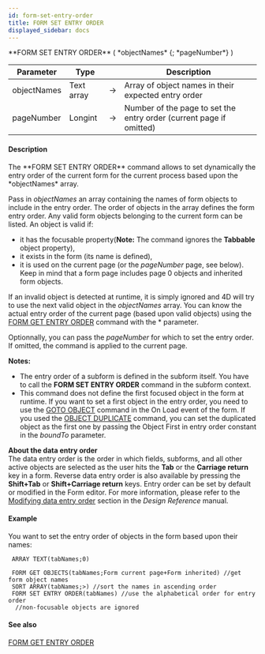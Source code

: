 ```yaml
---
id: form-set-entry-order
title: FORM SET ENTRY ORDER
displayed_sidebar: docs
---
```


<!--REF #_command_.FORM SET ENTRY ORDER.Syntax-->**FORM SET ENTRY ORDER** ( *objectNames* {; *pageNumber*} )<!-- END REF-->
<!--REF #_command_.FORM SET ENTRY ORDER.Params-->
| Parameter | Type |  | Description |
| --- | --- | --- | --- |
| objectNames | Text array | -> | Array of object names in their expected entry order |
| pageNumber | Longint | -> | Number of the page to set the entry order (current page if omitted) |

<!-- END REF-->

#### Description 

<!--REF #_command_.FORM SET ENTRY ORDER.Summary-->The **FORM SET ENTRY ORDER** command allows to set dynamically the entry order of the current form for the current process based upon the *objectNames* array.<!-- END REF--> 

Pass in *objectNames* an array containing the names of form objects to include in the entry order. The order of objects in the array defines the form entry order. Any valid form objects belonging to the current form can be listed. An object is valid if:

* it has the focusable property(**Note:** The command ignores the **Tabbable** object property),
* it exists in the form (its name is defined),
* it is used on the current page (or the *pageNumber* page, see below). Keep in mind that a form page includes page 0 objects and inherited form objects.

If an invalid object is detected at runtime, it is simply ignored and 4D will try to use the next valid object in the *objectNames* array. You can know the actual entry order of the current page (based upon valid objects) using the [FORM GET ENTRY ORDER](form-get-entry-order.md) command with the \* parameter. 

Optionnally, you can pass the *pageNumber* for which to set the entry order. If omitted, the command is applied to the current page. 

**Notes:** 

* The entry order of a subform is defined in the subform itself. You have to call the **FORM SET ENTRY ORDER** command in the subform context.
* This command does not define the first focused object in the form at runtime. If you want to set a first object in the entry order, you need to use the [GOTO OBJECT](goto-object.md) command in the On Load event of the form. If you used the [OBJECT DUPLICATE](object-duplicate.md) command, you can set the duplicated object as the first one by passing the Object First in entry order constant in the *boundTo* parameter.

**About the data entry order**  
The data entry order is the order in which fields, subforms, and all other active objects are selected as the user hits the **Tab** or the **Carriage return** key in a form. Reverse data entry order is also available by pressing the **Shift+Tab** or **Shift+Carriage return** keys. Entry order can be set by default or modified in the Form editor. For more information, please refer to the [Modifying data entry order](/4Dv20R6/4D/20-R6/Modifying-data-entry-order.300-7003264.en.html) section in the *Design Reference* manual. 

#### Example 

You want to set the entry order of objects in the form based upon their names:

```4d
 ARRAY TEXT(tabNames;0)
 
 FORM GET OBJECTS(tabNames;Form current page+Form inherited) //get form object names
 SORT ARRAY(tabNames;>) //sort the names in ascending order
 FORM SET ENTRY ORDER(tabNames) //use the alphabetical order for entry order
  //non-focusable objects are ignored
```

#### See also 

[FORM GET ENTRY ORDER](form-get-entry-order.md)  